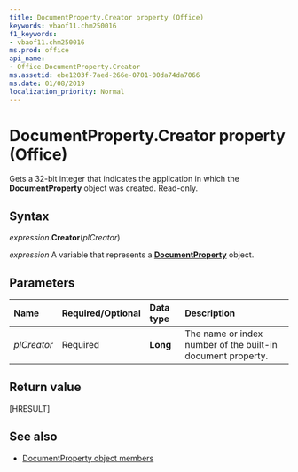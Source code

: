 ```yaml
---
title: DocumentProperty.Creator property (Office)
keywords: vbaof11.chm250016
f1_keywords:
- vbaof11.chm250016
ms.prod: office
api_name:
- Office.DocumentProperty.Creator
ms.assetid: ebe1203f-7aed-266e-0701-00da74da7066
ms.date: 01/08/2019
localization_priority: Normal
---
```



# DocumentProperty.Creator property (Office)

Gets a 32-bit integer that indicates the application in which the **DocumentProperty** object was created. Read-only.


## Syntax

_expression_.**Creator**(_plCreator_)

_expression_ A variable that represents a **[DocumentProperty](Office.DocumentProperty.md)** object.


## Parameters

|Name|Required/Optional|Data type|Description|
|:-----|:-----|:-----|:-----|
| _plCreator_|Required|**Long**|The name or index number of the built-in document property.|

## Return value

[HRESULT]


## See also

- [DocumentProperty object members](overview/library-reference/documentproperty-members-office.md)
